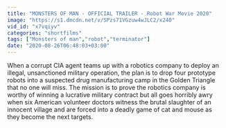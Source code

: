 ```yaml
---
title: "MONSTERS OF MAN - OFFICIAL TRAILER - Robot War Movie 2020"
image: "https://s1.dmcdn.net/v/SPzs71VGzuw4wJLC2/x240"
vid_id: "x7vqiyv"
categories: "shortfilms"
tags: ["Monsters of man","robot","terminator"]
date: "2020-08-26T06:48:03+03:00"
---
```

When a corrupt CIA agent teams up with a robotics company to deploy an illegal, unsanctioned military operation, the plan is to drop four prototype robots into a suspected drug manufacturing camp in the Golden Triangle that no one will miss. The mission is to prove the robotics company is worthy of winning a lucrative military contract but all goes horribly awry when six American volunteer doctors witness the brutal slaughter of an innocent village and are forced into a deadly game of cat and mouse as they become the next targets.
